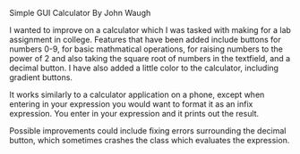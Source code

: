 Simple GUI Calculator
By John Waugh

I wanted to improve on a calculator which I was tasked with making for a lab assignment in college. Features that have been added include buttons for numbers 0-9, for basic mathmatical operations, for raising numbers to the power of 2 and also taking the square root of numbers in the textfield, and a decimal button. I have also added a little color to the calculator, including gradient buttons. 

It works similarly to a calculator application on a phone, except when entering in your expression you would want to format it as an infix expression. You enter in your expression and it prints out the result.

Possible improvements could include fixing errors surrounding the decimal button, which sometimes crashes the class which evaluates the expression.
